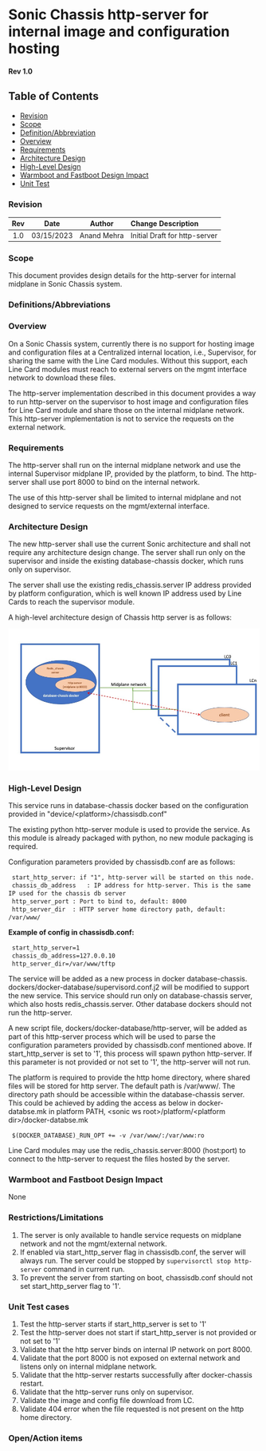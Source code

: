 # Sonic Chassis http-server for internal image and configuration hosting #
#### Rev 1.0

## Table of Contents
 * [Revision](#revision)
 * [Scope](#scope)
 * [Definition/Abbreviation](#definition)
 * [Overview](#overview)
 * [Requirements](#Requirements)
 * [Architecture Design](#Architecture-Design)
 * [High-Level Design](#High-Level-Design)
 * [Warmboot and Fastboot Design Impact](#Warmboot-Fastboot-Design-Impact)
 * [Unit Test](#Unit-Test-cases)

### Revision  
| Rev |     Date    |       Author       |        Change Description           |
|:---:|:-----------:|:------------------:|:------------------------------------|
| 1.0 | 03/15/2023  | Anand Mehra        | Initial Draft for http-server       |


### Scope  

 This document provides design details for the http-server for internal midplane in Sonic Chassis system.

### Definitions/Abbreviations

### Overview 

 On a Sonic Chassis system, currently there is no support for hosting image and configuration files at a Centralized internal location, i.e., Supervisor, for sharing the same with the Line Card modules. Without this support, each Line Card modules must reach to external servers on the mgmt interface network to download these files.

 The http-server implementation described in this document provides a way to run http-server on the supervisor to host image and configuration files for Line Card module and share those on the internal midplane network. This http-server implementation is not to service the requests on the external network.


### Requirements 

 The http-server shall run on the internal midplane network and use the internal Supervisor midplane IP, provided by the platform, to bind.
 The http-server shall use port 8000 to bind on the internal network.

 The use of this http-server shall be limited to internal midplane and not designed to service requests on the mgmt/external interface.

### Architecture Design 

 The new http-server shall use the current Sonic architecture and shall not require any architecture design change. The server shall run only on the supervisor and inside the existing database-chassis docker, which runs only on supervisor.

 The server shall use the existing redis_chassis.server IP address provided by platform configuration, which is well known IP address used by Line Cards to reach the supervisor module.

 A high-level architecture  design of Chassis http server is as follows:

![Chassis http-server view](chassis-http-server.jpg)

### High-Level Design 

 This service runs in database-chassis docker based on the configuration provided in "device/\<platform\>/chassisdb.conf"

 The existing python http-server module is used to provide the service. As this module is already packaged with python, no new module packaging is required.
 
 Configuration parameters provided by chassisdb.conf are as follows:
 ```
  start_http_server: if "1", http-server will be started on this node.
  chassis_db_address   : IP address for http-server. This is the same IP used for the chassis db server
  http_server_port : Port to bind to, default: 8000
  http_server_dir  : HTTP server home directory path, default: /var/www/
 ```

 **Example of config in chassisdb.conf:**
 ```
  start_http_server=1
  chassis_db_address=127.0.0.10
  http_server_dir=/var/www/tftp
 ```

 The service will be added as a new process in docker database-chassis. dockers/docker-database/supervisord.conf.j2 will be modified to support the new service. This service should run only on database-chassis server, which also hosts redis_chassis.server. Other database dockers should not run the http-server.

 A new script file, dockers/docker-database/http-server, will be added as part of this http-server process which will be used to parse the configuration parameters provided by chassisdb.conf mentioned above.
 If start_http_server is set to '1', this process will spawn python http-server. If this parameter is not provided or not set to '1', the http-server will not run.

 The platform is required to provide the http home directory, where shared files will be stored for http server. The default path is /var/www/. The directory path should be accessible within the database-chassis server. This could be achieved by adding the access as below in docker-databse.mk in platform PATH, \<sonic ws root\>/platform/\<platform dir\>/docker-databse.mk

 ```
  $(DOCKER_DATABASE)_RUN_OPT += -v /var/www/:/var/www:ro
 ```

 Line Card modules may use the redis_chassis.server:8000 (host:port) to connect to the http-server to request the files hosted by the server.

### Warmboot and Fastboot Design Impact  
 None

### Restrictions/Limitations  

 1. The server is only available to handle service requests on midplane network and not the mgmt/external network.
 2. If enabled via start_http_server flag in chassisdb.conf, the server will always run. The server could be stopped by `supervisorctl stop http-server` command in current run.
 3. To prevent the server from starting on boot, chassisdb.conf should not set start_http_server flag to '1'.


### Unit Test cases
 1. Test the http-server starts if start_http_server is set to '1'
 2. Test the http-server does not start if start_http_server is not provided or not set to '1'
 3. Validate that the http server binds on internal IP network on port 8000.
 4. Validate that the port 8000 is not exposed on external network and listens only on internal midplane network.
 5. Validate that the http-server restarts successfully after docker-chassis restart.
 6. Validate that the http-server runs only on supervisor.
 7. Validate the image and config file download from LC.
 8. Validate 404 error when the file requested is not present on the http home directory.


### Open/Action items
